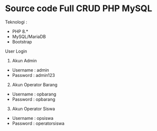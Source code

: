 # Source code Full CRUD PHP MySQL
Teknologi :
- PHP 8.*
- MySQL/MariaDB
- Bootstrap

User Login
1. Akun Admin
- Username : admin
- Password : admin123

2. Akun Operator Barang
- Username : opbarang
- Password : opbarang

3. Akun Operator Siswa
- Username : opsiswa
- Password : operatorsiswa
